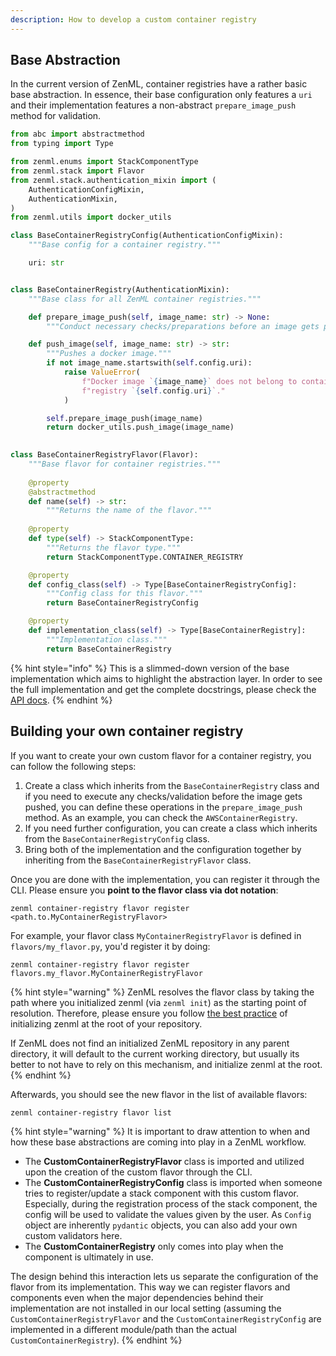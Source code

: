 ```yaml
---
description: How to develop a custom container registry
---
```


## Base Abstraction

In the current version of ZenML, container registries have a rather basic base 
abstraction. In essence, their base configuration only features a `uri` 
and their implementation features a non-abstract `prepare_image_push` method for 
validation.

```python
from abc import abstractmethod
from typing import Type

from zenml.enums import StackComponentType
from zenml.stack import Flavor
from zenml.stack.authentication_mixin import (
    AuthenticationConfigMixin,
    AuthenticationMixin,
)
from zenml.utils import docker_utils

class BaseContainerRegistryConfig(AuthenticationConfigMixin):
    """Base config for a container registry."""

    uri: str


class BaseContainerRegistry(AuthenticationMixin):
    """Base class for all ZenML container registries."""

    def prepare_image_push(self, image_name: str) -> None:
        """Conduct necessary checks/preparations before an image gets pushed."""

    def push_image(self, image_name: str) -> str:
        """Pushes a docker image."""
        if not image_name.startswith(self.config.uri):
            raise ValueError(
                f"Docker image `{image_name}` does not belong to container "
                f"registry `{self.config.uri}`."
            )

        self.prepare_image_push(image_name)
        return docker_utils.push_image(image_name)

    
class BaseContainerRegistryFlavor(Flavor):
    """Base flavor for container registries."""
    
    @property
    @abstractmethod
    def name(self) -> str:
        """Returns the name of the flavor."""
        
    @property
    def type(self) -> StackComponentType:
        """Returns the flavor type."""
        return StackComponentType.CONTAINER_REGISTRY

    @property
    def config_class(self) -> Type[BaseContainerRegistryConfig]:
        """Config class for this flavor."""
        return BaseContainerRegistryConfig

    @property
    def implementation_class(self) -> Type[BaseContainerRegistry]:
        """Implementation class."""
        return BaseContainerRegistry
```

{% hint style="info" %}
This is a slimmed-down version of the base implementation which aims to 
highlight the abstraction layer. In order to see the full implementation 
and get the complete docstrings, please check the [API docs](https://apidocs.zenml.io/latest/core_code_docs/core-container_registries/#zenml.container_registries.base_container_registry.BaseContainerRegistry).
{% endhint %}

## Building your own container registry

If you want to create your own custom flavor for a container registry, you can 
follow the following steps:

1. Create a class which inherits from the `BaseContainerRegistry` class and if 
you need to execute any checks/validation before the image gets pushed, 
you can define these operations in the `prepare_image_push` method. As an 
example, you can check the `AWSContainerRegistry`.
2. If you need further configuration, you can create a class which inherits 
from the `BaseContainerRegistryConfig` class.
3. Bring both of the implementation and the configuration together by inheriting
from the `BaseContainerRegistryFlavor` class.

Once you are done with the implementation, you can register it through the CLI.
Please ensure you **point to the flavor class via dot notation**: 

```shell
zenml container-registry flavor register <path.to.MyContainerRegistryFlavor>
```

For example, your flavor class `MyContainerRegistryFlavor` is defined in `flavors/my_flavor.py`,
you'd register it by doing:

```shell
zenml container-registry flavor register flavors.my_flavor.MyContainerRegistryFlavor
```

{% hint style="warning" %}
ZenML resolves the flavor class by taking the path where you initialized zenml
(via `zenml init`) as the starting point of resolution. Therefore, please ensure
you follow [the best practice](../../guidelines/best-practices.md) of initializing
zenml at the root of your repository.

If ZenML does not find an initialized ZenML repository in any parent directory, it
will default to the current working directory, but usually its better to not have to
rely on this mechanism, and initialize zenml at the root.
{% endhint %}

Afterwards, you should see the new flavor in the list of available flavors:

```shell
zenml container-registry flavor list
```

{% hint style="warning" %}
It is important to draw attention to when and how these base abstractions are 
coming into play in a ZenML workflow.

- The **CustomContainerRegistryFlavor** class is imported and utilized upon the 
creation of the custom flavor through the CLI.
- The **CustomContainerRegistryConfig** class is imported when someone tries to 
register/update a stack component with this custom flavor. Especially, 
during the registration process of the stack component, the config will be used 
to validate the values given by the user. As `Config` object are inherently 
`pydantic` objects, you can also add your own custom validators here.
- The **CustomContainerRegistry** only comes into play when the component is 
ultimately in use. 

The design behind this interaction lets us separate the configuration of the 
flavor from its implementation. This way we can register flavors and components 
even when the major dependencies behind their implementation are not installed
in our local setting (assuming the `CustomContainerRegistryFlavor` and the 
`CustomContainerRegistryConfig` are implemented in a different module/path than
the actual `CustomContainerRegistry`).
{% endhint %}